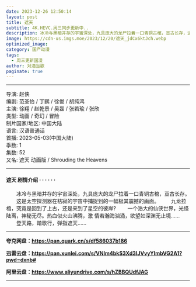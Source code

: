 ```yaml
---
date: 2023-12-26 12:50:14
layout: post
title: 遮天
subtitle: 4K.HEVC.周三同步更新中..
description: 冰冷与黑暗并存的宇宙深处，九具庞大的龙尸拉着一口青铜古棺，亘古长存，这是太空探测器在枯寂的宇宙中捕捉到的一幅极其震撼的画面...
image: https://cdn-us.imgs.moe/2023/12/20/遮天_jdCx6ktJch.webp
optimized_image: 
category: 国产动漫
tags:
  - 周三更新国漫
author: 对酒当歌
paginate: true
---
```


---

导演: 赵侠  
编剧: 范圣怡 / 丁鹂 / 徐俊 / 胡纯鸿  
主演: 徐翔 / 赵乾景 / 吴磊 / 张若瑜 / 张欣  
类型: 动画 / 奇幻 / 冒险  
制片国家/地区: 中国大陆  
语言: 汉语普通话  
首播: 2023-05-03(中国大陆)  
季数: 1  
集数: 52  
又名: 遮天 动画版 / Shrouding the Heavens  

---

#### 遮天 剧情介绍 · · · · · ·

　　冰冷与黑暗并存的宇宙深处，九具庞大的龙尸拉着一口青铜古棺，亘古长存。
　　这是太空探测器在枯寂的宇宙中捕捉到的一幅极其震撼的画面。
　　九龙拉棺，究竟是回到了上古，还是来到了星空的彼岸?
　　一个浩大的仙侠世界，光怪陆离，神秘无尽。热血似火山沸腾，激 情若瀚海汹涌，欲望如深渊无止境……
　　登天路，踏歌行，弹指遮天……

---

**夸克网盘：<https://pan.quark.cn/s/df586037b186>**

**迅雷云盘：<https://pan.xunlei.com/s/VNlm4bkS3Xd3IJVvyYImbVG2A1?pwd=dxnb#>**

**阿里云盘：<https://www.aliyundrive.com/s/hZBBQUdfJAG>**

---
